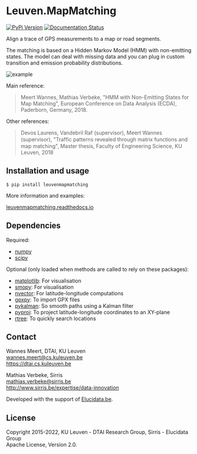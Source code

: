# Leuven.MapMatching

[![PyPi Version](https://img.shields.io/pypi/v/leuvenmapmatching.svg)](https://pypi.org/project/leuvenmapmatching/)
[![Documentation Status](https://readthedocs.org/projects/leuvenmapmatching/badge/?version=latest)](https://leuvenmapmatching.readthedocs.io/en/latest/?badge=latest)


Align a trace of GPS measurements to a map or road segments.

The matching is based on a Hidden Markov Model (HMM) with non-emitting 
states. The model can deal with missing data and you can plug in custom
transition and emission probability distributions.

![example](http://people.cs.kuleuven.be/wannes.meert/leuvenmapmatching/example1.png?v=2)

Main reference:

> Meert Wannes, Mathias Verbeke, "HMM with Non-Emitting States for Map Matching",
> European Conference on Data Analysis (ECDA), Paderborn, Germany, 2018.

Other references:

> Devos Laurens, Vandebril Raf (supervisor), Meert Wannes (supervisor),
> "Trafﬁc patterns revealed through matrix functions and map matching",
> Master thesis, Faculty of Engineering Science, KU Leuven, 2018

## Installation and usage

    $ pip install leuvenmapmatching

More information and examples:

[leuvenmapmatching.readthedocs.io](https://leuvenmapmatching.readthedocs.io)

## Dependencies

Required:

- [numpy](http://www.numpy.org)
- [scipy](https://www.scipy.org)


Optional (only loaded when methods are called to rely on these packages):

- [matplotlib](http://matplotlib.org):
    For visualisation
- [smopy](https://github.com/rossant/smopy):
    For visualisation
- [nvector](https://github.com/pbrod/Nvector):
    For latitude-longitude computations
- [gpxpy](https://github.com/tkrajina/gpxpy):
    To import GPX files
- [pykalman](https://pykalman.github.io):
    So smooth paths using a Kalman filter
- [pyproj](https://pyproj4.github.io/pyproj/):
    To project latitude-longitude coordinates to an XY-plane
- [rtree](http://toblerity.org/rtree/):
    To quickly search locations


## Contact

Wannes Meert, DTAI, KU Leuven  
wannes.meert@cs.kuleuven.be  
https://dtai.cs.kuleuven.be

Mathias Verbeke, Sirris  
mathias.verbeke@sirris.be  
http://www.sirris.be/expertise/data-innovation

Developed with the support of [Elucidata.be](http://www.elucidata.be).


## License

Copyright 2015-2022, KU Leuven - DTAI Research Group, Sirris - Elucidata Group  
Apache License, Version 2.0.
